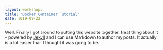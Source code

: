 ```yaml
---
layout: workshops
title: "Docker Container Tutorial"
date: 2019-09-22
---
```


Well. Finally I got around to putting this website together. Neat thing about it - powered by [Jekyll](http://jekyllrb.com) and I can use Markdown to author my posts. It actually is a lot easier than I thought it was going to be.
